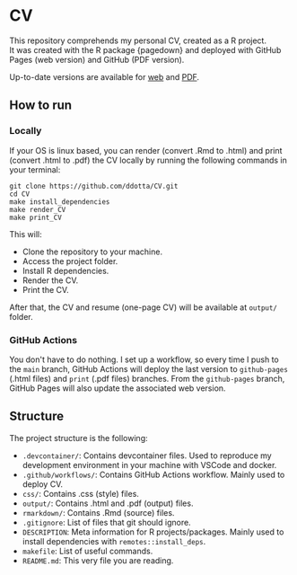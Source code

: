 # CV
This repository comprehends my personal CV, created as a R project.  
It was created with the R package {pagedown} and deployed with GitHub Pages (web version) and GitHub (PDF version).

Up-to-date versions are available for [web](https://ddotta.github.io/CV/CV) and [PDF](https://github.com/ddotta/CV/raw/print/CV.pdf).

## How to run
### Locally
If your OS is linux based, you can render (convert .Rmd to .html) and print (convert .html to .pdf) the CV locally by running the following commands in your terminal:

```
git clone https://github.com/ddotta/CV.git
cd CV
make install_dependencies
make render_CV
make print_CV
```

This will:
- Clone the repository to your machine.
- Access the project folder.
- Install R dependencies.
- Render the CV.
- Print the CV.

After that, the CV and resume (one-page CV) will be available at `output/` folder.

### GitHub Actions
You don't have to do nothing. I set up a workflow, so every time I push to the `main` branch, GitHub Actions will deploy the last version to `github-pages` (.html files) and `print` (.pdf files) branches. From the `github-pages` branch, GitHub Pages will also update the associated web version.

## Structure
The project structure is the following:
- `.devcontainer/`: Contains devcontainer files. Used to reproduce my development environment in your machine with VSCode and docker.
- `.github/workflows/`: Contains GitHub Actions workflow. Mainly used to deploy CV.
- `css/`: Contains .css (style) files.
- `output/`: Contains .html and .pdf (output) files.
- `rmarkdown/`: Contains .Rmd (source) files.
- `.gitignore`: List of files that git should ignore.
- `DESCRIPTION`: Meta information for R projects/packages. Mainly used to install dependencies with `remotes::install_deps`.
- `makefile`: List of useful commands.
- `README.md`: This very file you are reading.
